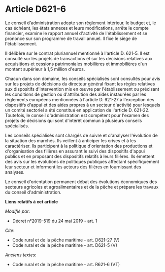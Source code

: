 # Article D621-6

Le conseil d'administration adopte son règlement intérieur, le budget et, le cas échéant, les états annexes et leurs
modifications, arrête le compte financier, examine le rapport annuel d'activité de l'établissement et se prononce sur son
programme de travail annuel. Il fixe le siège de l'établissement.

Il délibère sur le contrat pluriannuel mentionné à l'article D. 621-5. Il est consulté sur les projets de transactions et sur
les décisions relatives aux acquisitions et cessions patrimoniales mobilières et immobilières d'un montant supérieur à 1,5
million d'euros.

Chacun dans son domaine, les conseils spécialisés sont consultés pour avis sur les projets de décisions du directeur général
fixant les règles relatives aux dispositifs d'intervention mis en œuvre par l'établissement ou précisant les conditions de
gestion ou d'attribution des aides instaurées par les règlements européens mentionnées à l'article D. 621-27 à l'exception
des dispositifs d'appui et des aides propres à un secteur d'activité pour lesquels un comité sectoriel a été constitué en
application de l'article D. 621-22. Toutefois, le conseil d'administration est compétent pour l'examen des projets de
décisions qui sont d'intérêt commun à plusieurs conseils spécialisés.

Les conseils spécialisés sont chargés de suivre et d'analyser l'évolution de la situation des marchés. Ils veillent à
anticiper les crises et à les caractériser. Ils participent à la politique d'orientation des productions et d'organisation
des filières en assurant le suivi des dispositifs d'appui publics et en proposant des dispositifs relatifs à leurs filières.
Ils émettent des avis sur les évolutions de politiques publiques affectant spécifiquement leur secteur et informent les
acteurs des filières en fournissant des analyses.

Le conseil d'orientation permanent débat des évolutions économiques des secteurs agricoles et agroalimentaires et de la pêche
et prépare les travaux du conseil d'administration.

**Liens relatifs à cet article**

_Modifié par_:

  - Décret n°2019-519 du 24 mai 2019 - art. 1

_Cite_:

  - Code rural et de la pêche maritime - art. D621-27 (V)
  - Code rural et de la pêche maritime - art. D621-5 (V)

_Anciens textes_:

  - Code rural et de la pêche maritime - art. R621-6 (VT)
